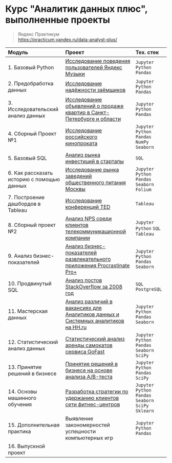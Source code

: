 # Курс "Аналитик данных плюс", выполненные проекты
> Яндекс Практикум<br>
> https://practicum.yandex.ru/data-analyst-plus/


| Модуль | Проект | Тех. стек |
| :-------------------- | :-------------------- | :-------------------- | 
| 1. Базовый Python | [Исследование поведения пользователей Яндекс Музыки](https://github.com/chernyakid/music-of-big-cities) | `Jupyter` `Python` `Pandas` | 
| 2. Предобработка данных | [Исследование надёжности заёмщиков](https://github.com/chernyakid/borrowers-reliability-research) |  `Jupyter` `Python` `Pandas` | 
| 3. Исследовательский анализ данных | [Исследование объявлений о продаже квартир в Санкт-Петербурге и области](https://github.com/chernyakid/real-estate-research) | `Jupyter` `Python` `Pandas` | 
| 4. Сборный Проект №1 | [Исследование российского кинопроката](https://github.com/chernyakid/russian-film-distribution) | `Jupyter` `Python` `Pandas` `NumPy` `Seaborn` | 
| 5. Базовый SQL | [Анализ рынка инвестиций в стартапы](https://github.com/chernyakid/startup-investments) | `SQL` | 
| 6. Как рассказать историю с помощью данных | [Исследование рынка заведений общественного питания Москвы](https://github.com/chernyakid/moscow-catering-research) | `Jupyter` `Python` `Pandas` `Seaborn` `Folium` | 
| 7. Построение дашбордов в Tableau | [Исследование конференций TED](https://public.tableau.com/app/profile/inna.chernyak/viz/TEDProject_17194762317220/sheet21) |  `Tableau` |
| 8. Сборный проект №2 | [Анализ NPS среди клиентов телекоммуникационной компании](https://github.com/chernyakid/telecom_nps) | `Jupyter` `Python` `SQL` `Tableau` |
| 9. Анализ бизнес-показателей | [Анализ бизнес-показателей развлекательного приложения Procrastinate Pro+](https://github.com/chernyakid/procrastinate-pro-app) | `Jupyter` `Python` `Pandas` `Seaborn` | 
| 10. Продвинутый SQL | [Анализ постов StackOverflow за 2008 год](https://github.com/chernyakid/stackoverflow) | `SQL` `PostgreSQL` | 
| 11. Мастерская данных | [Анализ различий в вакансиях для Аналитиков данных и Системных аналитиков на HH.ru](https://github.com/chernyakid/analyst-vacancies) | `Jupyter` `Python` `Pandas` `Seaborn` | 
| 12. Статистический анализ данных | [Статистический анализ аренды самокатов сервиса GoFast](https://github.com/chernyakid/gofast-research) | `Jupyter` `Python` `Pandas` `Seaborn` `SciPy`| 
| 13. Принятие решений в бизнесе | [Принятие решений в бизнесе на основе анализа A/B-теста](https://github.com/chernyakid/ab-test) | `Jupyter` `Python` `Pandas` `SciPy` | 
| 14. Основы машинного обучения | [Разработка стратегии по удержанию клиентов сети фитнес-центров](https://github.com/chernyakid/retaining-fitness-center-customers) | `Jupyter` `Python` `Pandas` `Seaborn` `SciPy` `Sklearn` |  
| 15. Дополнительная практика | Выявление закономерностей успешности компьютерных игр | `Jupyter` `Python` `Pandas` |  
| 16. Выпускной проект |  |  |  
